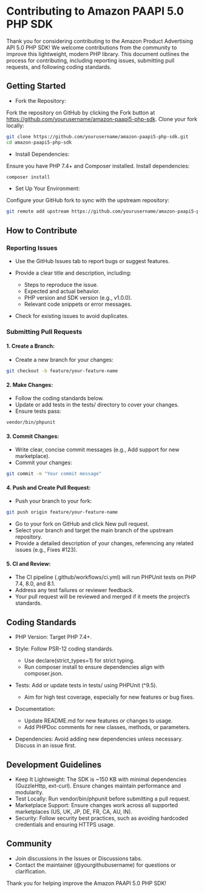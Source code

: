 # Contributing to Amazon PAAPI 5.0 PHP SDK
Thank you for considering contributing to the Amazon Product Advertising API 5.0 PHP SDK! We welcome contributions from the community to improve this lightweight, modern PHP library. This document outlines the process for contributing, including reporting issues, submitting pull requests, and following coding standards.
## Getting Started

* Fork the Repository:

Fork the repository on GitHub by clicking the Fork button at https://github.com/yourusername/amazon-paapi5-php-sdk.
Clone your fork locally:
```sh
git clone https://github.com/yourusername/amazon-paapi5-php-sdk.git
cd amazon-paapi5-php-sdk
```



* Install Dependencies:

Ensure you have PHP 7.4+ and Composer installed.
Install dependencies:
```sh
composer install
```



* Set Up Your Environment:

Configure your GitHub fork to sync with the upstream repository:
```sh
git remote add upstream https://github.com/yourusername/amazon-paapi5-php-sdk.git
```




## How to Contribute
### Reporting Issues

* Use the GitHub Issues tab to report bugs or suggest features.
* Provide a clear title and description, including:
  * Steps to reproduce the issue.
  * Expected and actual behavior.
  * PHP version and SDK version (e.g., v1.0.0).
  * Relevant code snippets or error messages.


* Check for existing issues to avoid duplicates.

### Submitting Pull Requests

#### 1. Create a Branch:

* Create a new branch for your changes:
```sh
git checkout -b feature/your-feature-name
```

#### 2. Make Changes:

* Follow the coding standards below.
* Update or add tests in the tests/ directory to cover your changes.
* Ensure tests pass:
```sh
vendor/bin/phpunit
```

#### 3. Commit Changes:

* Write clear, concise commit messages (e.g., Add support for new marketplace).
* Commit your changes:
```sh
git commit -m "Your commit message"
```
#### 4. Push and Create Pull Request:

* Push your branch to your fork:
```sh
git push origin feature/your-feature-name
```
* Go to your fork on GitHub and click New pull request.
* Select your branch and target the main branch of the upstream repository.
* Provide a detailed description of your changes, referencing any related issues (e.g., Fixes #123).


#### 5. CI and Review:

* The CI pipeline (.github/workflows/ci.yml) will run PHPUnit tests on PHP 7.4, 8.0, and 8.1.
* Address any test failures or reviewer feedback.
* Your pull request will be reviewed and merged if it meets the project’s standards.



## Coding Standards

* PHP Version: Target PHP 7.4+.
* Style: Follow PSR-12 coding standards.
   * Use declare(strict_types=1) for strict typing.
   * Run composer install to ensure dependencies align with composer.json.


* Tests: Add or update tests in tests/ using PHPUnit (^9.5).
   * Aim for high test coverage, especially for new features or bug fixes.


* Documentation:
   * Update README.md for new features or changes to usage.
   * Add PHPDoc comments for new classes, methods, or parameters.


* Dependencies: Avoid adding new dependencies unless necessary. Discuss in an issue first.

## Development Guidelines

* Keep It Lightweight: The SDK is ~150 KB with minimal dependencies (GuzzleHttp, ext-curl). Ensure changes maintain performance and modularity.
* Test Locally: Run vendor/bin/phpunit before submitting a pull request.
* Marketplace Support: Ensure changes work across all supported marketplaces (US, UK, JP, DE, FR, CA, AU, IN).
* Security: Follow security best practices, such as avoiding hardcoded credentials and ensuring HTTPS usage.

## Community

* Join discussions in the Issues or Discussions tabs.
* Contact the maintainer (@yourgithubusername) for questions or clarification.

Thank you for helping improve the Amazon PAAPI 5.0 PHP SDK!
